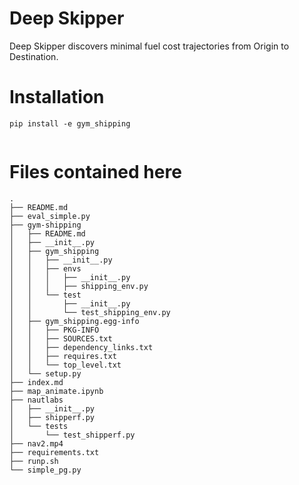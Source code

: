 # Deep Skipper
Deep Skipper discovers minimal fuel cost trajectories from Origin to Destination.

# Installation
```
pip install -e gym_shipping
 
```

# Files contained here

```
.
├── README.md
├── eval_simple.py
├── gym-shipping
│   ├── README.md
│   ├── __init__.py
│   ├── gym_shipping
│   │   ├── __init__.py
│   │   ├── envs
│   │   │   ├── __init__.py
│   │   │   ├── shipping_env.py
│   │   └── test
│   │       ├── __init__.py
│   │       └── test_shipping_env.py
│   ├── gym_shipping.egg-info
│   │   ├── PKG-INFO
│   │   ├── SOURCES.txt
│   │   ├── dependency_links.txt
│   │   ├── requires.txt
│   │   └── top_level.txt
│   └── setup.py
├── index.md
├── map_animate.ipynb
├── nautlabs
│   ├── __init__.py
│   ├── shipperf.py
│   └── tests
│       └── test_shipperf.py
├── nav2.mp4
├── requirements.txt
├── runp.sh
└── simple_pg.py

```

